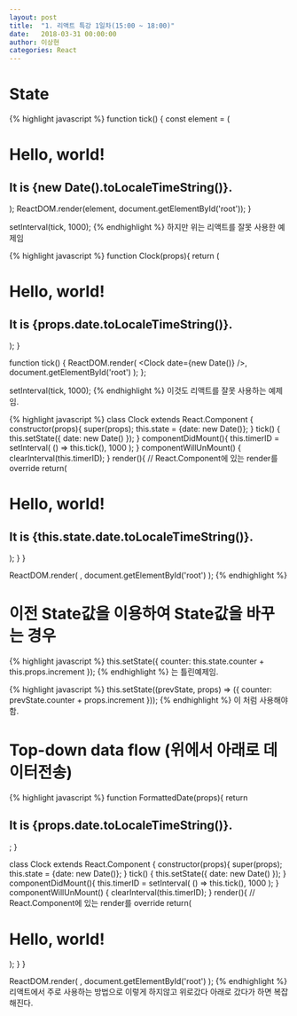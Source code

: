 ```yaml
---
layout: post
title:  "1. 리액트 특강 1일차(15:00 ~ 18:00)"
date:   2018-03-31 00:00:00
author: 이상현
categories: React
---
```


# State
{% highlight javascript %}
function tick() {
	const element = (
			<div>
				<h1>Hello, world!</h1>
				<h2>It is {new Date().toLocaleTimeString()}.</h2>
			</div>
	);
	ReactDOM.render(element, document.getElementById('root'));
}

setInterval(tick, 1000);
{% endhighlight %}
하지만 위는 리액트를 잘못 사용한 예제임

{% highlight javascript %}
function Clock(props){
  return (
    <div>
      <h1>Hello, world!</h1>
      <h2>It is {props.date.toLocaleTimeString()}.</h2>
    </div>
  );
}

function tick() {
  ReactDOM.render(
    <Clock date={new Date()} />,
    document.getElementById('root')
  );
};

setInterval(tick, 1000);
{% endhighlight %}
이것도 리액트를 잘못 사용하는 예제임.

{% highlight javascript %}
class Clock extends React.Component {
  constructor(props){
    super(props);
    this.state = {date: new Date()};
  }
  tick() {
    this.setState({
      date: new Date()
    });
  }
  componentDidMount(){
    this.timerID = setInterval(
      () => this.tick(),
      1000
    );
  }
  componentWillUnMount() {
    clearInterval(this.timerID);
  }
  render(){ // React.Component에 있는 render를 override
    return(
      <div>
        <h1>Hello, world!</h1>
        <h2>It is {this.state.date.toLocaleTimeString()}.</h2>
      </div>
    );
  }
}

  ReactDOM.render(
    <Clock />,
    document.getElementById('root')
  );
	{% endhighlight %}

# 이전 State값을 이용하여 State값을 바꾸는 경우
{% highlight javascript %}
this.setState({
	counter: this.state.counter + this.props.increment
	});
{% endhighlight %}
는 틀린예제임.

{% highlight javascript %}
this.setState((prevState, props) => ({
	counter: prevState.counter + props.increment
	}));
{% endhighlight %}
이 처럼 사용해야 함.

# Top-down data flow (위에서 아래로 데이터전송)
{% highlight javascript %}
function FormattedDate(props){
  return <h2>It is {props.date.toLocaleTimeString()}.</h2>;
}

class Clock extends React.Component {
  constructor(props){
    super(props);
    this.state = {date: new Date()};
  }
  tick() {
    this.setState({
      date: new Date()
    });
  }
  componentDidMount(){
    this.timerID = setInterval(
      () => this.tick(),
      1000
    );
  }
  componentWillUnMount() {
    clearInterval(this.timerID);
  }
  render(){ // React.Component에 있는 render를 override
    return(
      <div>
        <h1>Hello, world!</h1>
        <FormattedDate date={this.state.date} />
      </div>
    );
  }
}

  ReactDOM.render(
    <Clock />,
    document.getElementById('root')
  );
	{% endhighlight %}
리액트에서 주로 사용하는 방법으로 이렇게 하지않고 위로갔다 아래로 갔다가 하면 복잡해진다.
